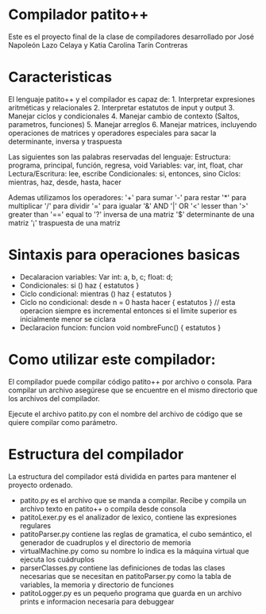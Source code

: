 # Compilador patito++

Este es el proyecto final de la clase de compiladores desarrollado por José Napoleón Lazo Celaya y Katia Carolina Tarín Contreras

# Caracteristicas
El lenguaje patito++ y el compilador es capaz de: 
    1. Interpretar expresiones aritméticas y relacionales
    2. Interpretar estatutos de input y output
    3. Manejar ciclos y condicionales
    4. Manejar cambio de contexto (Saltos, parametros, funciones)
    5. Manejar arreglos
    6. Manejar matrices, incluyendo operaciones de matrices y operadores especiales para sacar la determinante, inversa y traspuesta 

Las siguientes son las palabras reservadas del lenguaje:
Estructura: programa, principal, función, regresa, void
Variables: var, int, float, char
Lectura/Escritura: lee, escribe
Condicionales: si, entonces, sino
Ciclos: mientras, haz, desde, hasta, hacer

Ademas utilizamos los operadores:
'+' para sumar
'-' para restar
'*' para multiplicar
'/' para dividir
'=' para igualar
'&' AND
'|' OR
'<' lesser than
'>' greater than
'==' equal to
'?' inversa de una matriz
'$' determinante de una matriz
'¡' traspuesta de una matriz

# Sintaxis para operaciones basicas
- Decalaracion variables: Var int: a, b, c; float: d;
- Condicionales: si (<expresion>) haz { estatutos }
- Ciclo condicional: mientras (<expresion>) haz { estatutos }
- Ciclo no condicional: desde n = 0 hasta <expresion> hacer { estatutos } // esta operacion siempre es incremental entonces si el limite superior es inicialmente menor se ciclara
- Declaracion funcion: funcion void nombreFunc() <declaracion variables> { estatutos } 

# Como utilizar este compilador:

El compilador puede compilar código patito++ por archivo o consola. Para compilar un archivo asegúrese que se encuentre en el mismo directorio que los archivos del compilador.

Ejecute el archivo patito.py con el nombre del archivo de código que se quiere compilar como parámetro. 

# Estructura del compilador
La estructura del compilador está dividida en partes para mantener el proyecto ordenado.
- patito.py es el archivo que se manda a compilar. Recibe y compila un archivo texto en patito++ o compila desde consola
- patitoLexer.py es el analizador de lexico, contiene las expresiones regulares
- patitoParser.py contiene las reglas de gramatica, el cubo semántico, el generador de cuadruplos y el directorio de memoria
- virtualMachine.py como su nombre lo indica es la máquina virtual que ejecuta los cuádruplos  
- parserClasses.py contiene las definiciones de todas las clases necesarias que se necesitan en patitoParser.py como la tabla de variables, la memoria y directorio de funciones
- patitoLogger.py es un pequeño programa que guarda en un archivo prints e informacion necesaria para debuggear
